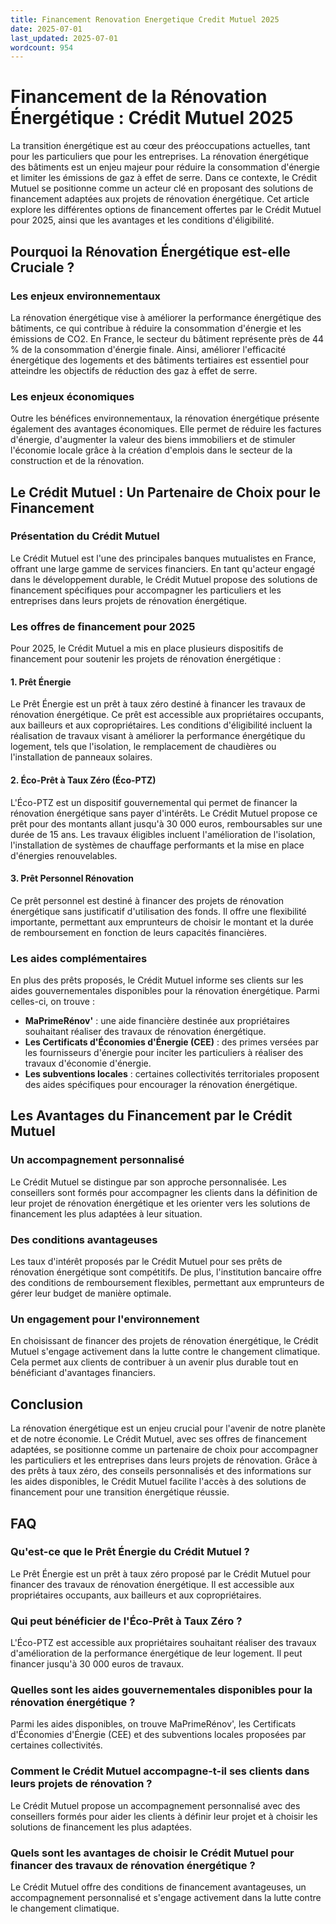 ```yaml
---
title: Financement Renovation Energetique Credit Mutuel 2025
date: 2025-07-01
last_updated: 2025-07-01
wordcount: 954
---
```


# Financement de la Rénovation Énergétique : Crédit Mutuel 2025

La transition énergétique est au cœur des préoccupations actuelles, tant pour les particuliers que pour les entreprises. La rénovation énergétique des bâtiments est un enjeu majeur pour réduire la consommation d'énergie et limiter les émissions de gaz à effet de serre. Dans ce contexte, le Crédit Mutuel se positionne comme un acteur clé en proposant des solutions de financement adaptées aux projets de rénovation énergétique. Cet article explore les différentes options de financement offertes par le Crédit Mutuel pour 2025, ainsi que les avantages et les conditions d'éligibilité.

## Pourquoi la Rénovation Énergétique est-elle Cruciale ?

### Les enjeux environnementaux

La rénovation énergétique vise à améliorer la performance énergétique des bâtiments, ce qui contribue à réduire la consommation d'énergie et les émissions de CO2. En France, le secteur du bâtiment représente près de 44 % de la consommation d'énergie finale. Ainsi, améliorer l'efficacité énergétique des logements et des bâtiments tertiaires est essentiel pour atteindre les objectifs de réduction des gaz à effet de serre.

### Les enjeux économiques

Outre les bénéfices environnementaux, la rénovation énergétique présente également des avantages économiques. Elle permet de réduire les factures d'énergie, d'augmenter la valeur des biens immobiliers et de stimuler l'économie locale grâce à la création d'emplois dans le secteur de la construction et de la rénovation.

## Le Crédit Mutuel : Un Partenaire de Choix pour le Financement

### Présentation du Crédit Mutuel

Le Crédit Mutuel est l'une des principales banques mutualistes en France, offrant une large gamme de services financiers. En tant qu'acteur engagé dans le développement durable, le Crédit Mutuel propose des solutions de financement spécifiques pour accompagner les particuliers et les entreprises dans leurs projets de rénovation énergétique.

### Les offres de financement pour 2025

Pour 2025, le Crédit Mutuel a mis en place plusieurs dispositifs de financement pour soutenir les projets de rénovation énergétique :

#### 1. Prêt Énergie

Le Prêt Énergie est un prêt à taux zéro destiné à financer les travaux de rénovation énergétique. Ce prêt est accessible aux propriétaires occupants, aux bailleurs et aux copropriétaires. Les conditions d'éligibilité incluent la réalisation de travaux visant à améliorer la performance énergétique du logement, tels que l'isolation, le remplacement de chaudières ou l'installation de panneaux solaires.

#### 2. Éco-Prêt à Taux Zéro (Éco-PTZ)

L'Éco-PTZ est un dispositif gouvernemental qui permet de financer la rénovation énergétique sans payer d'intérêts. Le Crédit Mutuel propose ce prêt pour des montants allant jusqu'à 30 000 euros, remboursables sur une durée de 15 ans. Les travaux éligibles incluent l'amélioration de l'isolation, l'installation de systèmes de chauffage performants et la mise en place d'énergies renouvelables.

#### 3. Prêt Personnel Rénovation

Ce prêt personnel est destiné à financer des projets de rénovation énergétique sans justificatif d'utilisation des fonds. Il offre une flexibilité importante, permettant aux emprunteurs de choisir le montant et la durée de remboursement en fonction de leurs capacités financières.

### Les aides complémentaires

En plus des prêts proposés, le Crédit Mutuel informe ses clients sur les aides gouvernementales disponibles pour la rénovation énergétique. Parmi celles-ci, on trouve :

- **MaPrimeRénov'** : une aide financière destinée aux propriétaires souhaitant réaliser des travaux de rénovation énergétique.
- **Les Certificats d'Économies d'Énergie (CEE)** : des primes versées par les fournisseurs d'énergie pour inciter les particuliers à réaliser des travaux d'économie d'énergie.
- **Les subventions locales** : certaines collectivités territoriales proposent des aides spécifiques pour encourager la rénovation énergétique.

## Les Avantages du Financement par le Crédit Mutuel

### Un accompagnement personnalisé

Le Crédit Mutuel se distingue par son approche personnalisée. Les conseillers sont formés pour accompagner les clients dans la définition de leur projet de rénovation énergétique et les orienter vers les solutions de financement les plus adaptées à leur situation.

### Des conditions avantageuses

Les taux d'intérêt proposés par le Crédit Mutuel pour ses prêts de rénovation énergétique sont compétitifs. De plus, l'institution bancaire offre des conditions de remboursement flexibles, permettant aux emprunteurs de gérer leur budget de manière optimale.

### Un engagement pour l'environnement

En choisissant de financer des projets de rénovation énergétique, le Crédit Mutuel s'engage activement dans la lutte contre le changement climatique. Cela permet aux clients de contribuer à un avenir plus durable tout en bénéficiant d'avantages financiers.

## Conclusion

La rénovation énergétique est un enjeu crucial pour l'avenir de notre planète et de notre économie. Le Crédit Mutuel, avec ses offres de financement adaptées, se positionne comme un partenaire de choix pour accompagner les particuliers et les entreprises dans leurs projets de rénovation. Grâce à des prêts à taux zéro, des conseils personnalisés et des informations sur les aides disponibles, le Crédit Mutuel facilite l'accès à des solutions de financement pour une transition énergétique réussie.

## FAQ

### Qu'est-ce que le Prêt Énergie du Crédit Mutuel ?

Le Prêt Énergie est un prêt à taux zéro proposé par le Crédit Mutuel pour financer des travaux de rénovation énergétique. Il est accessible aux propriétaires occupants, aux bailleurs et aux copropriétaires.

### Qui peut bénéficier de l'Éco-Prêt à Taux Zéro ?

L'Éco-PTZ est accessible aux propriétaires souhaitant réaliser des travaux d'amélioration de la performance énergétique de leur logement. Il peut financer jusqu'à 30 000 euros de travaux.

### Quelles sont les aides gouvernementales disponibles pour la rénovation énergétique ?

Parmi les aides disponibles, on trouve MaPrimeRénov', les Certificats d'Économies d'Énergie (CEE) et des subventions locales proposées par certaines collectivités.

### Comment le Crédit Mutuel accompagne-t-il ses clients dans leurs projets de rénovation ?

Le Crédit Mutuel propose un accompagnement personnalisé avec des conseillers formés pour aider les clients à définir leur projet et à choisir les solutions de financement les plus adaptées.

### Quels sont les avantages de choisir le Crédit Mutuel pour financer des travaux de rénovation énergétique ?

Le Crédit Mutuel offre des conditions de financement avantageuses, un accompagnement personnalisé et s'engage activement dans la lutte contre le changement climatique.